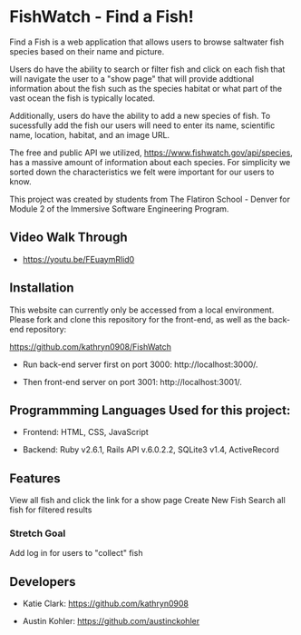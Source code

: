 # FishWatch - Find a Fish! 

Find a Fish is a web application that allows users to browse saltwater fish species based on their name and picture. 

Users do have the ability to search or filter fish and click on each fish that will navigate the user to a "show page" that will provide addtional information about the fish such as the species habitat or what part of the vast ocean the fish is typically located. 

Additionally, users do have the ability to add a new species of fish. To sucessfully add the fish our users will need to enter its name, scientific name, location, habitat, and an image URL. 

The free and public API we utilized, https://www.fishwatch.gov/api/species, has a massive amount of information about each species. For simplicity we sorted down the characteristics we felt were important for our users to know. 

This project was created by students from The Flatiron School - Denver for Module 2 of the Immersive Software Engineering Program.

## Video Walk Through

- https://youtu.be/FEuaymRlid0 

## Installation
This website can currently only be accessed from a local environment. Please fork and clone this repository for the front-end, as well as the back-end repository:

https://github.com/kathryn0908/FishWatch 

-  Run back-end server first on port 3000: http://localhost:3000/.

-   Then front-end server on port 3001: http://localhost:3001/.

## Programmming Languages Used for this project:

-   Frontend: HTML, CSS, JavaScript

-   Backend: Ruby v2.6.1, Rails API v.6.0.2.2, SQLite3 v1.4, ActiveRecord

## Features

View all fish and click the link for a show page
Create New Fish 
Search all fish for filtered results

### Stretch Goal  

Add log in for users to "collect" fish 

## Developers

- Katie Clark: https://github.com/kathryn0908

- Austin Kohler: https://github.com/austinckohler 



